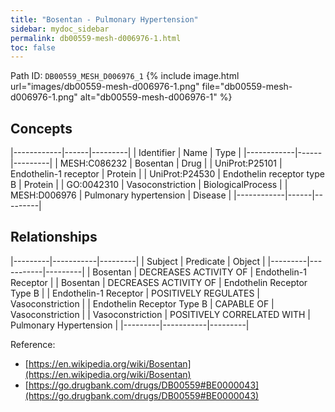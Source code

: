 ```yaml
---
title: "Bosentan - Pulmonary Hypertension"
sidebar: mydoc_sidebar
permalink: db00559-mesh-d006976-1.html
toc: false 
---
```



Path ID: `DB00559_MESH_D006976_1`
{% include image.html url="images/db00559-mesh-d006976-1.png" file="db00559-mesh-d006976-1.png" alt="db00559-mesh-d006976-1" %}

## Concepts

|------------|------|---------|
| Identifier | Name | Type    |
|------------|------|---------|
| MESH:C086232 | Bosentan | Drug |
| UniProt:P25101 | Endothelin-1 receptor | Protein |
| UniProt:P24530 | Endothelin receptor type B | Protein |
| GO:0042310 | Vasoconstriction | BiologicalProcess |
| MESH:D006976 | Pulmonary hypertension | Disease |
|------------|------|---------|

## Relationships

|---------|-----------|---------|
| Subject | Predicate | Object  |
|---------|-----------|---------|
| Bosentan | DECREASES ACTIVITY OF | Endothelin-1 Receptor |
| Bosentan | DECREASES ACTIVITY OF | Endothelin Receptor Type B |
| Endothelin-1 Receptor | POSITIVELY REGULATES | Vasoconstriction |
| Endothelin Receptor Type B | CAPABLE OF | Vasoconstriction |
| Vasoconstriction | POSITIVELY CORRELATED WITH | Pulmonary Hypertension |
|---------|-----------|---------|

Reference: 
  - [https://en.wikipedia.org/wiki/Bosentan](https://en.wikipedia.org/wiki/Bosentan)
  - [https://go.drugbank.com/drugs/DB00559#BE0000043](https://go.drugbank.com/drugs/DB00559#BE0000043)
